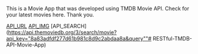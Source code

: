 This is a Movie App that was developed using TMDB Movie API. Check for your latest movies here. Thank you.

[API_URL](https://api.themoviedb.org/3/movie/popular?api_key=8a83adfdf277d61b981c8d9c2abdaa8a)
[API_IMG](https://image.tmdb.org/t/p/w500/)
[API_SEARCH](https://api.themoviedb.org/3/search/movie?api_key="8a83adfdf277d61b981c8d9c2abdaa8a&query""# RESTful-TMDB-API-Movie-App) 
